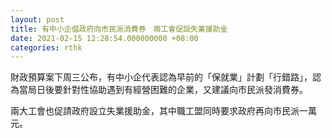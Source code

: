 ```yaml
---
layout: post
title: 有中小企倡政府向市民派消費券　兩工會促設失業援助金
date: 2021-02-15 12:28:54.000000000 +08:00
categories: rthk
---
```


財政預算案下周三公布，有中小企代表認為早前的「保就業」計劃「行錯路」，認為當局日後要針對性協助遇到有經營困難的企業，又建議向市民派發消費券。

兩大工會也促請政府設立失業援助金，其中職工盟同時要求政府再向市民派一萬元。

